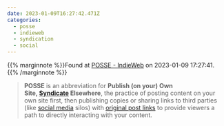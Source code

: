 ```yaml
---
date: 2023-01-09T16:27:42.471Z
categories:
  - posse
  - indieweb
  - syndication
  - social
---
```

{{% marginnote %}}Found at [POSSE - IndieWeb](https://indieweb.org/POSSE) on 2023-01-09 17:27:41.{{% /marginnote %}}

> **POSSE** is an abbreviation for **Publish (on your) Own Site, [Syndicate](https://indieweb.org/Category:syndication "Category:syndication") Elsewhere**, the practice of posting content on your own site first, then publishing copies or sharing links to third parties (like [social media](https://indieweb.org/social_media "social media") silos) with [original post links](https://indieweb.org/original_post_link "original post link") to provide viewers a path to directly interacting with your content.

